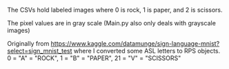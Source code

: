 The CSVs hold labeled images where 0 is rock, 1 is paper, and 2 is scissors.

The pixel values are in gray scale (Main.py also only deals with grayscale images)

Originally from https://www.kaggle.com/datamunge/sign-language-mnist?select=sign_mnist_test where I converted some ASL letters to RPS objects.
	0 = "A" = "ROCK", 1 = "B" = "PAPER", 21 = "V" = "SCISSORS"
